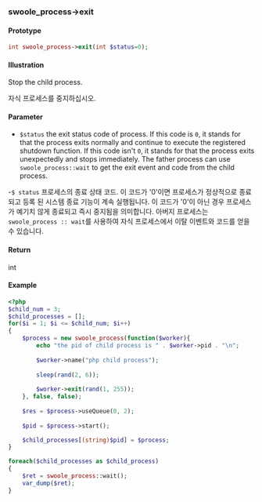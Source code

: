 ### swoole_process->exit

#### Prototype

```php
int swoole_process->exit(int $status=0);
```

#### Illustration

Stop the child process.

자식 프로세스를 중지하십시오.

#### Parameter

- `$status` the exit status code of process. If this code is `0`, it stands for that the process exits normally and continue to execute the registered shutdown function. If this code isn't `0`, it stands for that the process exits unexpectedly and stops immediately. The father process can use `swoole_process::wait` to get the exit event and code from the child process.

-`$ status` 프로세스의 종료 상태 코드. 이 코드가 '0'이면 프로세스가 정상적으로 종료되고 등록 된 시스템 종료 기능이 계속 실행됩니다. 이 코드가 '0'이 아닌 경우 프로세스가 예기치 않게 종료되고 즉시 중지됨을 의미합니다. 아버지 프로세스는`swoole_process :: wait`를 사용하여 자식 프로세스에서 이탈 이벤트와 코드를 얻을 수 있습니다.

#### Return

int

#### Example
```php
<?php
$child_num = 3;
$child_processes = [];
for($i = 1; $i <= $child_num; $i++)
{
    $process = new swoole_process(function($worker){
        echo "the pid of child process is " . $worker->pid . "\n";
        
        $worker->name("php child process");
        
        sleep(rand(2, 6));
        
        $worker->exit(rand(1, 255));
    }, false, false);
    
    $res = $process->useQueue(0, 2);
    
    $pid = $process->start();

    $child_processes[(string)$pid] = $process;
}

foreach($child_processes as $child_process)
{
    $ret = swoole_process::wait();
    var_dump($ret);
}
```
